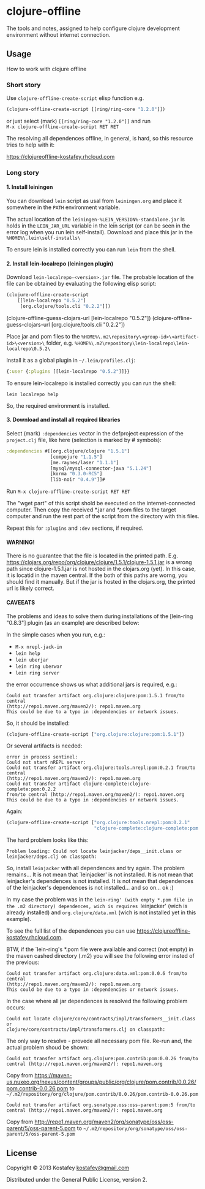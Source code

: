 # clojure-offline

The tools and notes, assigned to help configure clojure development environment
without internet connection.

## Usage

How to work with clojure offline

### Short story

Use `clojure-offline-create-script` elisp function e.g.

```lisp
(clojure-offline-create-script [[ring/ring-core "1.2.0"]])
```

or just select (mark) `[[ring/ring-core "1.2.0"]]` and run <br>
`M-x clojure-offline-create-script RET RET`

The resolving all dependences offline, in general, is hard, so this resource
tries to help with it:

https://clojureoffline-kostafey.rhcloud.com

### Long story

#### 1. Install leiningen

You can download `lein` script as usal from `leiningen.org` and place it
somewhere in the `PATH` environment variable.

The actual location of the `leiningen-%LEIN_VERSION%-standalone.jar` is holds
in the `LEIN_JAR_URL` variable in the lein script (or can be seen in the
error log when you run lein self-install). Download and place this jar in the
`%HOME%\.lein\self-installs\`

To ensure lein is installed correctly you can run `lein` from the shell.

#### 2. Install lein-localrepo (leiningen plugin)

Download `lein-localrepo-<version>.jar` file. The probable location of the
file can be obtained by evaluating the following elisp script:

```lisp
(clojure-offline-create-script
    [[lein-localrepo "0.5.2"]
     [org.clojure/tools.cli "0.2.2"]])
```

(clojure-offline-guess-clojars-url [lein-localrepo "0.5.2"])
(clojure-offline-guess-clojars-url [org.clojure/tools.cli "0.2.2"])

Place jar and pom files to the
`%HOME%\.m2\repository\<group-id>\<artifact-id>\<version>\` folder, e.g.
`%HOME%\.m2\repository\lein-localrepo\lein-localrepo\0.5.2\`

Install it as a global plugin in `~/.lein/profiles.clj`:

```clojure
{:user {:plugins [[lein-localrepo "0.5.2"]]}}
```

To ensure lein-localrepo is installed correctly you can run the shell:

`lein localrepo help`

So, the required environment is installed.

#### 3. Download and install all required libraries

Select (mark) `:dependencies` vector in the defproject expression of the
`project.clj` file, like here (selection is marked by # symbols):

```clojure
:dependencies #[[org.clojure/clojure "1.5.1"]
                [compojure "1.1.5"]
                [me.raynes/laser "1.1.1"]
                [mysql/mysql-connector-java "5.1.24"]
                [korma "0.3.0-RC5"]
                [lib-noir "0.4.9"]]#
```

Run `M-x clojure-offline-create-script RET RET`

The "wget part" of this script shold be executed on the internet-connected
computer. Then copy the received *.jar and *.pom files to the target computer
and run the rest part of the script from the directory with this files.

Repeat this for `:plugins` and `:dev` sections, if required.

#### WARNING!

There is no guarantee that the file is located in the printed path.
E.g. https://clojars.org/repo/org/clojure/clojure/1.5.1/clojure-1.5.1.jar is
a wrong path since clojure-1.5.1.jar is not hosted in the clojars.org
(yet). In this case, it is locatid in the maven central. If the both of this
paths are worng, you should find it manually. But if the jar is hosted in the
clojars.org, the printed url is likely correct.

#### CAVEEATS

The problems and ideas to solve them during installations of the
[lein-ring "0.8.3"] plugin (as an example) are described below:

In the simple cases when you run, e.g.:

* `M-x nrepl-jack-in`
* `lein help`
* `lein uberjar`
* `lein ring uberwar`
* `lein ring server`

the error occurrence shows us what additional jars is required, e.g.:

```
Could not transfer artifact org.clojure:clojure:pom:1.5.1 from/to central
(http://repo1.maven.org/maven2/): repo1.maven.org
This could be due to a typo in :dependencies or network issues.
```

So, it should be installed:

```clojure
(clojure-offline-create-script ["org.clojure:clojure:pom:1.5.1"])
```

Or several artifacts is needed:

```
error in process sentinel:
Could not start nREPL server:
Could not transfer artifact org.clojure:tools.nrepl:pom:0.2.1 from/to central
(http://repo1.maven.org/maven2/): repo1.maven.org
Could not transfer artifact clojure-complete:clojure-complete:pom:0.2.2
from/to central (http://repo1.maven.org/maven2/): repo1.maven.org
This could be due to a typo in :dependencies or network issues.
```

Again:

```clojure
(clojure-offline-create-script ["org.clojure:tools.nrepl:pom:0.2.1"
                                "clojure-complete:clojure-complete:pom:0.2.2"])
```

The hard problem looks like this:

```
Problem loading: Could not locate leinjacker/deps__init.class or
leinjacker/deps.clj on classpath:
```

So, install `leinjacker` with all dependences and try again. The problem
remains...  It is not mean that `leinjacker' is not installed. It is not mean
that leinjacker's dependences is not installed. It is not mean that
dependences of the leinjacker's dependences is not installed... and so on...
ok :)

In my case the problem was in the `lein-ring' (with empty *.pom file in the
.m2 directory) dependences, wich is requires `leinjacker' (wich is already
installed) and `org.clojure/data.xml` (wich is not installed yet in this
example).

To see the full list of the dependences you can use
https://clojureoffline-kostafey.rhcloud.com.

BTW, if the `lein-ring's *.pom file were available and correct (not empty) in
the maven cashed directory (.m2) you will see the following error insted of
the previous:

```
Could not transfer artifact org.clojure:data.xml:pom:0.0.6 from/to central
(http://repo1.maven.org/maven2/): repo1.maven.org
This could be due to a typo in :dependencies or network issues.
```

In the case where all jar dependences is resolved the following problem
occurs:

```
Could not locate clojure/core/contracts/impl/transformers__init.class or
clojure/core/contracts/impl/transformers.clj on classpath:
```

The only way to resolve - provede all necessary pom file. Re-run and, the
actual problem shoud be shown:

```
Could not transfer artifact org.clojure:pom.contrib:pom:0.0.26 from/to
central (http://repo1.maven.org/maven2/): repo1.maven.org
```

Copy from
https://maven-us.nuxeo.org/nexus/content/groups/public/org/clojure/pom.contrib/0.0.26/pom.contrib-0.0.26.pom
to
`~/.m2/repository/org/clojure/pom.contrib/0.0.26/pom.contrib-0.0.26.pom`

```
Could not transfer artifact org.sonatype.oss:oss-parent:pom:5 from/to
central (http://repo1.maven.org/maven2/): repo1.maven.org
```

Copy from
http://repo1.maven.org/maven2/org/sonatype/oss/oss-parent/5/oss-parent-5.pom
to
`~/.m2/repository/org/sonatype/oss/oss-parent/5/oss-parent-5.pom`


## License

Copyright © 2013 Kostafey <kostafey@gmail.com>

Distributed under the General Public License, version 2.
